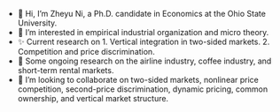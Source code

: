 - 👋 Hi, I’m Zheyu Ni, a Ph.D. candidate in Economics at the Ohio State University.
- 👀 I’m interested in empirical industrial organization and micro theory. 
- ✨ Current research on 1. Vertical integration in two-sided markets. 2. Competition and price discrimination.
- 🌱 Some ongoing research on the airline industry, coffee industry, and short-term rental markets. 
- 💞️ I’m looking to collaborate on two-sided markets, nonlinear price competition, second-price discrimination, dynamic pricing, common ownership, and vertical market structure.  
 

<!---
nzy129/nzy129 is a ✨ special ✨ repository because its `README.md` (this file) appears on your GitHub profile.
You can click the Preview link to take a look at your changes.
- 🌱 I’m currently learning ...- 📫 
--->
